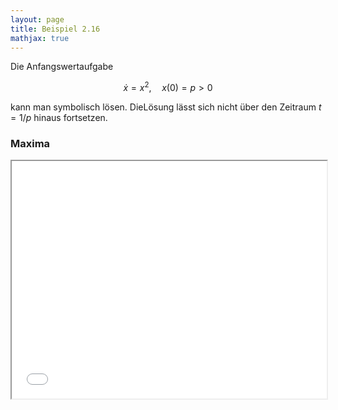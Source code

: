 ```yaml
---
layout: page
title: Beispiel 2.16
mathjax: true
---
```


Die Anfangswertaufgabe

$$
\dot{x}=x^{2},\quad x(0)=p>0
$$

kann man symbolisch lösen. DieLösung lässt sich nicht über den Zeitraum $t=1/p$ hinaus fortsetzen.

### Maxima

<iframe src="beispiel_endl_flucht.html"  width="100%" height="380"></iframe>

